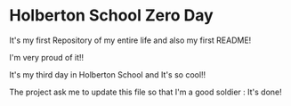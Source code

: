 # Holberton School Zero Day


It's my first Repository of my entire life and also my first README!

I'm very proud of it!!

It's my third day in Holberton School and It's so cool!!

The project ask me to update this file so that I'm a good soldier : It's done!


